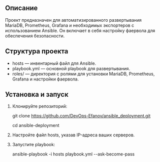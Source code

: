 ## Описание

Проект предназначен для автоматизированного развертывания MariaDB, Prometheus, Grafana и необходимых экспортеров с использованием Ansible. Он включает в себя настройку фаервола для обеспечения безопасности.

## Структура проекта

- hosts — инвентарный файл для Ansible.
- playbook.yml — основной playbook для развертывания.
- roles/ — директория с ролями для установки MariaDB, Prometheus, Grafana и настройки фаервола.

## Установка и запуск

1. Клонируйте репозиторий:
   
   git clone https://github.com/DevOps-Efanov/ansible_deployment.git
   
   cd ansible-deployment

2. Настройте файл hosts, указав IP-адреса ваших серверов.

3. Запустите playbook:
   
   ansible-playbook -i hosts playbook.yml --ask-become-pass
   

